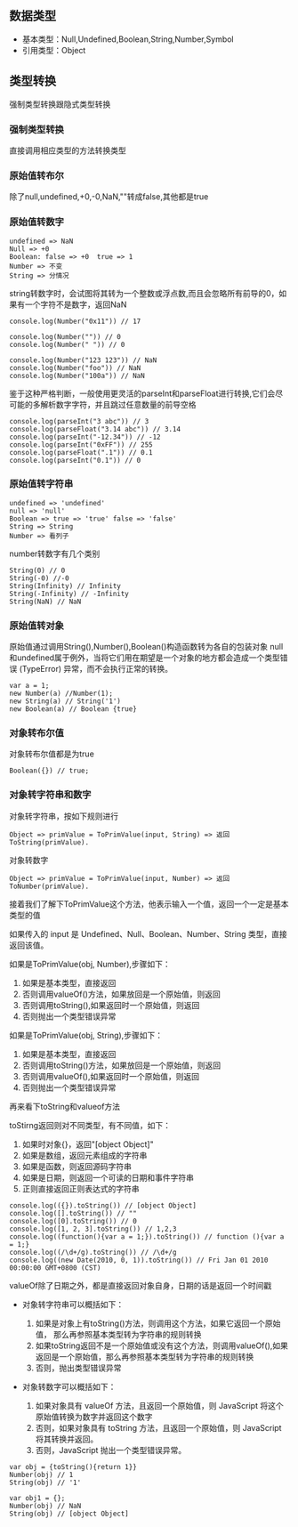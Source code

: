 

## 数据类型
+ 基本类型：Null,Undefined,Boolean,String,Number,Symbol
+ 引用类型：Object
## 类型转换
强制类型转换跟隐式类型转换

### 强制类型转换
直接调用相应类型的方法转换类型

### 原始值转布尔
除了null,undefined,+0,-0,NaN,""转成false,其他都是true

### 原始值转数字
```
undefined => NaN
Null => +0
Boolean: false => +0  true => 1
Number => 不变
String => 分情况
```
string转数字时，会试图将其转为一个整数或浮点数,而且会忽略所有前导的0，如果有一个字符不是数字，返回NaN
```
console.log(Number("0x11")) // 17

console.log(Number("")) // 0
console.log(Number(" ")) // 0

console.log(Number("123 123")) // NaN
console.log(Number("foo")) // NaN
console.log(Number("100a")) // NaN
```

鉴于这种严格判断，一般使用更灵活的parseInt和parseFloat进行转换,它们会尽可能的多解析数字字符，并且跳过任意数量的前导空格
```
console.log(parseInt("3 abc")) // 3
console.log(parseFloat("3.14 abc")) // 3.14
console.log(parseInt("-12.34")) // -12
console.log(parseInt("0xFF")) // 255
console.log(parseFloat(".1")) // 0.1
console.log(parseInt("0.1")) // 0
```
### 原始值转字符串
```
undefined => 'undefined'
null => 'null'
Boolean => true => 'true' false => 'false'
String => String
Number => 看列子
```
number转数字有几个类别
```
String(0) // 0
String(-0) //-0
String(Infinity) // Infinity
String(-Infinity) // -Infinity
String(NaN) // NaN

```

### 原始值转对象
原始值通过调用String(),Number(),Boolean()构造函数转为各自的包装对象
null和undefined属于例外，当将它们用在期望是一个对象的地方都会造成一个类型错误 (TypeError) 异常，而不会执行正常的转换。
```
var a = 1;
new Number(a) //Number(1);
new String(a) // String('1')
new Boolean(a) // Boolean {true}
```

### 对象转布尔值
对象转布尔值都是为true
```
Boolean({}) // true;
```

### 对象转字符串和数字
对象转字符串，按如下规则进行
```
Object => primValue = ToPrimValue(input, String) => 返回ToString(primValue).
```
对象转数字
```
Object => primValue = ToPrimValue(input, Number) => 返回ToNumber(primValue).

```
接着我们了解下ToPrimValue这个方法，他表示输入一个值，返回一个一定是基本类型的值

如果传入的 input 是 Undefined、Null、Boolean、Number、String 类型，直接返回该值。

如果是ToPrimValue(obj, Number),步骤如下：

1. 如果是基本类型，直接返回
2. 否则调用valueOf()方法，如果放回是一个原始值，则返回
3. 否则调用toString(),如果返回时一个原始值，则返回
4. 否则抛出一个类型错误异常

如果是ToPrimValue(obj, String),步骤如下：

1. 如果是基本类型，直接返回
2. 否则调用toString()方法，如果放回是一个原始值，则返回
3. 否则调用valueOf(),如果返回时一个原始值，则返回
4. 否则抛出一个类型错误异常

再来看下toString和valueof方法

toStirng返回则对不同类型，有不同值，如下：
1. 如果时对象{}，返回"[object Object]"
2. 如果是数组，返回元素组成的字符串
3. 如果是函数，则返回源码字符串
4. 如果是日期，则返回一个可读的日期和事件字符串
5. 正则直接返回正则表达式的字符串
```
console.log(({}).toString()) // [object Object]
console.log([].toString()) // ""
console.log([0].toString()) // 0
console.log([1, 2, 3].toString()) // 1,2,3
console.log((function(){var a = 1;}).toString()) // function (){var a = 1;}
console.log((/\d+/g).toString()) // /\d+/g
console.log((new Date(2010, 0, 1)).toString()) // Fri Jan 01 2010 00:00:00 GMT+0800 (CST)
```
valueOf除了日期之外，都是直接返回对象自身，日期的话是返回一个时间戳

+ 对象转字符串可以概括如下：
 
  1. 如果是对象上有toString()方法，则调用这个方法，如果它返回一个原始值， 那么再参照基本类型转为字符串的规则转换 
  2. 如果toString返回不是一个原始值或没有这个方法，则调用valueOf(),如果返回是一个原始值，那么再参照基本类型转为字符串的规则转换 
  3. 否则，抛出类型错误异常

+ 对象转数字可以概括如下：
  1. 如果对象具有 valueOf 方法，且返回一个原始值，则 JavaScript 将这个原始值转换为数字并返回这个数字
  2. 否则，如果对象具有 toString 方法，且返回一个原始值，则 JavaScript 将其转换并返回。
  3. 否则，JavaScript 抛出一个类型错误异常。

```
var obj = {toString(){return 1}}
Number(obj) // 1
String(obj) // '1'

var obj1 = {};
Number(obj) // NaN
String(obj) // [object Object]
```